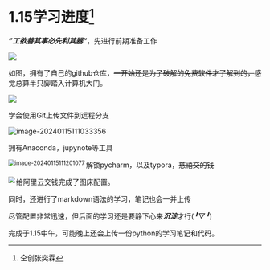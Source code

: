 # 1.15学习进度[^1]

***”工欲善其事必先利其器“***，先进行前期准备工作

![](https://yilaoshi.oss-cn-guangzhou.aliyuncs.com/picture/image-20240115105803538.png)

如图，拥有了自己的github仓库，~~一开始还是为了破解的免费软件才了解到的，~~感觉总算半只脚踏入计算机大门。



![](https://yilaoshi.oss-cn-guangzhou.aliyuncs.com/picture/image-20240115110409505.png)

学会使用Git上传文件到远程分支

![image-20240115111033356](https://yilaoshi.oss-cn-guangzhou.aliyuncs.com/picture/image-20240115111033356.png)

拥有Anaconda，jupynote等工具

<img src="https://yilaoshi.oss-cn-guangzhou.aliyuncs.com/picture/image-20240115111201077.png" alt="image-20240115111201077" style="zoom:80%;" align="left"/>

解锁pycharm，以及typora，~~慈禧交的钱~~

<img src="C:\Users\张奕霖\AppData\Roaming\Typora\typora-user-images\image-20240115111403753.png" style="zoom:80%;" align="left"/>

给阿里云交钱完成了图床配置。

同时，还进行了markdown语法的学习，笔记也会一并上传

尽管配置非常迅速，但后面的学习还是要静下心来***沉淀***才行(*╹▽╹*)



完成于1.15中午，可能晚上还会上传一份python的学习笔记和代码。



[^1]:仝创张奕霖